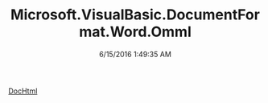﻿---
title: Microsoft.VisualBasic.DocumentFormat.Word.Omml
date: 6/15/2016 1:49:35 AM
---

[DocHtml](T-Microsoft.VisualBasic.DocumentFormat.Word.Omml.DocHtml.html)
